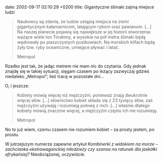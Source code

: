 date: 2002-09-17 02:10:29 +0200
title: Gigantyczne ślimaki zajmą miejsce ludzi

> Naukowcy są zdania, że ludzie ustąpią miejsca na ziemi gigantycznym kałamarnicom, latającym rybom oraz pawianom. […] Na naszej planecie pojawią się największe w jej historii stworzenia: ważące wiele ton Toratony, a wysokie na pół metra ślimaki będą wędrowały po piaszczystych pustkowiach. Na morskich klifach będą żyły tzw. ryby oceaniczne, umiejące pływać i latać.
>
> Metropol

Rzadko jest tak, że jadąc metrem nie mam nic do czytania. Gdy jednak znajdę się w takiej sytuacji, sięgam czasem po leżący zazwyczaj gdzieś niedaleko „Metropol”; ileż tracę w pozostałe dni…

O, i jeszcze:

> Kobiety mówią więcej niż mężczyźni, ponieważ znają dwukrotnie więcej słów. […] słownictwo kobiet składa się z 23 tysięcy słów, zaś mężczyźni używają i rozumieją połowę z nich. […] właśnie dlatego kobiety mówią znacznie więcej, a mężczyźni często ich nie rozumieją.
>
> Metropol

No to już wiem, czemu czasem nie rozumiem kobiet – za prosty jestem, po prostu.

W jutrzejszym numerze zapewne artykuł <cite>Kombinerki z widokiem na morze – zachcianka ekstrawaganckiej młodzieży czy szansa na ratunek dla jaskółki afrykańsiej?</cite> Nieobciążonej, oczywiście.

